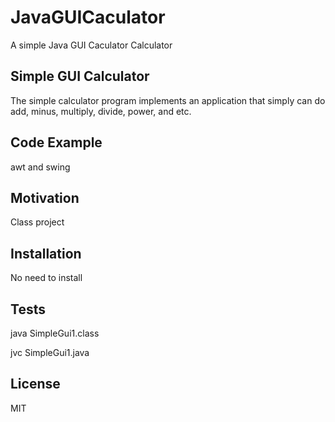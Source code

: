 # JavaGUICaculator
A simple Java GUI Caculator
Calculator
## Simple GUI Calculator

The simple calculator program implements an application that
simply can do add, minus, multiply, divide, power, and etc.

## Code Example

awt and swing
## Motivation

Class project

## Installation

No need to install


## Tests

java SimpleGui1.class 

jvc SimpleGui1.java



## License

MIT
